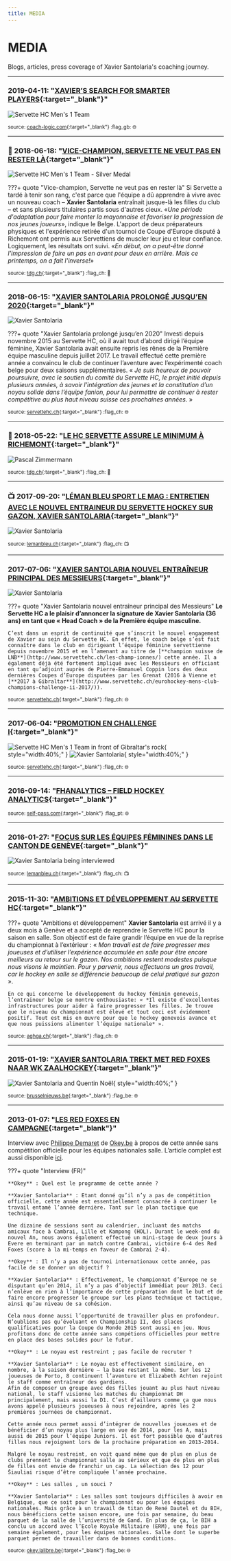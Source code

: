 ```yaml
---
title: MEDIA
---
```

# MEDIA

Blogs, articles, press coverage of Xavier Santolaria's coaching journey.

---

### 2019-04-11: "[XAVIER’S SEARCH FOR SMARTER PLAYERS](https://www.coach-logic.com/blog/xaviers-search-for-smarter-players/){:target="_blank"}"

![Servette HC Men's 1 Team](./images/coachlogic-servette-xavier-1.jpg)

<small>source: [coach-logic.com](http://www.coach-logic.com/){:target="_blank"} :flag_gb: :globe_with_meridians:</small>

---

### :newspaper: 2018-06-18: "[VICE-CHAMPION, SERVETTE NE VEUT PAS EN RESTER LÀ](https://www.tdg.ch/sports/actu/vicechampion-servette-veut-rester/story/30662106){:target="_blank"}"

![Servette HC Men's 1 Team - Silver Medal](./images/lna-silver-shc-2018.jpg)

???+ quote "Vice-champion, Servette ne veut pas en rester là"
    Si Servette a tardé à tenir son rang, c'est parce que l'équipe a dû apprendre à vivre avec un nouveau coach – **Xavier Santolaria** entraînait jusque-là les filles du club – et sans plusieurs titulaires partis sous d'autres cieux. «*Une période d'adaptation pour faire monter la mayonnaise et favoriser la progression de nos jeunes joueurs*», indique le Belge. L'apport de deux préparateurs physiques et l'expérience retirée d'un tournoi de Coupe d'Europe disputé à Richemont ont permis aux Servettiens de muscler leur jeu et leur confiance. Logiquement, les résultats ont suivi. «*En début, on a peut-être donné l'impression de faire un pas en avant pour deux en arrière. Mais ce printemps, on a fait l'inverse!*»

<small>source: [tdg.ch](http://www.tdg.ch/){:target="_blank"} :flag_ch: :newspaper:</small>

---

### 2018-06-15: "[XAVIER SANTOLARIA PROLONGÉ JUSQU’EN 2020](http://www.servettehc.ch/xavier-santolaria-prolonge-jusquen-2020/){:target="_blank"}"

![Xavier Santolaria](./images/xaviersantolaria_shc_2020.jpg)

???+ quote "Xavier Santolaria prolongé jusqu’en 2020"
    Investi depuis novembre 2015 au Servette HC, où il avait tout d’abord dirigé l’équipe féminine, Xavier Santolaria avait ensuite repris les rênes de la Première équipe masculine depuis juillet 2017. Le travail effectué cette première année a convaincu le club de continuer l’aventure avec l’expérimenté coach belge pour deux saisons supplémentaires. « *Je suis heureux de pouvoir poursuivre, avec le soutien du comité du Servette HC, le projet initié depuis plusieurs années, à savoir l’intégration des jeunes et la constitution d’un noyau solide dans l’équipe fanion, pour lui permettre de continuer à rester compétitive au plus haut niveau suisse ces prochaines années.* »

<small>source: [servettehc.ch](http://www.servettehc.ch/){:target="_blank"} :flag_ch: :globe_with_meridians:</small>

---

### :newspaper: 2018-05-22: "[LE HC SERVETTE ASSURE LE MINIMUM À RICHEMONT](https://www.tdg.ch/sports/actu/hc-servette-assure-minimum-richemont/story/15508881){:target="_blank"}"

![Pascal Zimmermann](./images/180522_tdg_pascalzimmermann.jpg)

<small>source: [tdg.ch](http://www.tdg.ch/){:target="_blank"} :flag_ch: :newspaper:</small>

---

### :tv: 2017-09-20: "[LÉMAN BLEU SPORT LE MAG : ENTRETIEN AVEC LE NOUVEL ENTRAINEUR DU SERVETTE HOCKEY SUR GAZON, XAVIER SANTOLARIA](http://www.lemanbleu.ch/Scripts/Modules/CustomView/List.aspx?idn=9992&name=ReplaySearch&VideoID=33013&EmissionID=30168){:target="_blank"}"

![Xavier Santolaria](./images/lbleu-sport-le-mag-20170920-xs.png)

<small>source: [lemanbleu.ch](http://www.lemanbleu.ch){:target="_blank"} :flag_ch: :tv:</small>

---

### 2017-07-06: "[XAVIER SANTOLARIA NOUVEL ENTRAÎNEUR PRINCIPAL DES MESSIEURS](http://www.servettehc.ch/xavier-santolaria-nouvel-entraineur-principal-des-messieurs/){:target="_blank"}"

![Xavier Santolaria](./images/xs-head-coach-servettehc-men.jpg)

???+ quote "Xavier Santolaria nouvel entraîneur principal des Messieurs"
    **Le Servette HC a le plaisir d’annoncer la signature de Xavier Santolaria (36 ans) en tant que « Head Coach » de la Première équipe masculine.**

    C’est dans un esprit de continuité que s’inscrit le nouvel engagement de Xavier au sein du Servette HC. En effet, le coach belge s’est fait connaître dans le club en dirigeant l’équipe féminine servettienne depuis novembre 2015 et en l’amenant au titre de [**champion suisse de LNB**](http://www.servettehc.ch/les-champ-ionnes/) cette année. Il a également déjà été fortement impliqué avec les Messieurs en officiant en tant qu’adjoint auprès de Pierre-Emmanuel Coppin lors des deux dernières Coupes d’Europe disputées par les Grenat (2016 à Vienne et [**2017 à Gibraltar**](http://www.servettehc.ch/eurohockey-mens-club-champions-challenge-ii-2017/)).

<small>source: [servettehc.ch](http://www.servettehc.ch/){:target="_blank"} :flag_ch: :globe_with_meridians:</small>

---

### 2017-06-04: "[PROMOTION EN CHALLENGE I](http://www.servettehc.ch/promotion-en-challenge-i/){:target="_blank"}"

![Servette HC Men's 1 Team in front of Gibraltar's rock](./images/ehclub-gibraltar-team-rock.jpg){ style="width:40%;" }
![Xavier Santolaria](./images/ehclub2017-gibraltar-medal-xs.jpg){ style="width:40%;" }

<small>source: [servettehc.ch](http://www.servettehc.ch/){:target="_blank"} :flag_ch: :globe_with_meridians:</small>

---

### 2016-09-14: "[FHANALYTICS – FIELD HOCKEY ANALYTICS](https://self-pass.com/2016/09/14/fhanalytics-field-hockey-analytics/){:target="_blank"}"

<small>source: [self-pass.com](http://www.self-pass.com/){:target="_blank"} :flag_pt: :globe_with_meridians:</small>

---

### 2016-01-27: "[FOCUS SUR LES ÉQUIPES FÉMININES DANS LE CANTON DE GENÈVE](http://www.lemanbleu.ch/replay/video.html?VideoID=28709){:target="_blank"}"

![Xavier Santolaria being interviewed](./images/leman-bleu-sport-20160127.png)

<small>source: [lemanbleu.ch](http://www.lemanbleu.ch){:target="_blank"} :flag_ch: :tv:</small>

---

### 2015-11-30: "[AMBITIONS ET DÉVELOPPEMENT AU SERVETTE HC](http://www.aghga.ch/les-black-girls-remportent-facilement-le-derby-en-salle/){:target="_blank"}"

???+ quote "Ambitions et développement"
    **Xavier Santolaria** est arrivé il y a deux mois à Genève et a accepté de reprendre le Servette HC pour la saison en salle. Son objectif est de faire grandir l’équipe en vue de la reprise du championnat à l’extérieur : « *Mon travail est de faire progresser mes joueuses et d’utiliser l’expérience accumulée en salle pour être encore meilleurs au retour sur le gazon. Nos ambitions restent modestes puisque nous visons le maintien. Pour y parvenir, nous effectuons un gros travail, car le hockey en salle se différencie beaucoup de celui pratiqué sur gazon* ».

    En ce qui concerne le développement du hockey féminin genevois, l’entraineur belge se montre enthousiaste: « *Il existe d’excellentes infrastructures pour aider à faire progresser les filles. Je trouve que le niveau du championnat est élevé et tout ceci est évidemment positif. Tout est mis en œuvre pour que le hockey genevois avance et que nous puissions alimenter l’équipe nationale* ».

<small>source: [aghga.ch](http://www.aghga.ch){:target="_blank"} :flag_ch: :globe_with_meridians:</small>

---

### 2015-01-19: "[XAVIER SANTOLARIA TREKT MET RED FOXES NAAR WK ZAALHOCKEY](http://www.brusselnieuws.be/nl/nieuws/xavier-santolaria-trekt-met-red-foxes-naar-wk-zaalhockey){:target="_blank"}"

![Xavier Santolaria and Quentin Noël](./images/Trophy_Siauliai_2014_c_Quentin_Noel_(c)_Pascal%20Motte_cmyk.jpg){ style="width:40%;" }

<small>source: [brusselnieuws.be](http://www.brusselnieuws.be){:target="_blank"} :flag_be: :globe_with_meridians:</small>

---

### 2013-01-07: "[LES RED FOXES EN CAMPAGNE](http://okey.lalibre.be/fr/salle-les-red-foxes-en-campagne.html?cmp_id=7&news_id=1093){:target="_blank"}"

Interview avec [Philippe Demaret](https://twitter.com/phdemaret) de [Okey.be](http://okey.lalibre.be/) à propos de cette année sans compétition officielle pour les équipes nationales salle. L’article complet est aussi disponible [ici](http://okey.lalibre.be/fr/salle-les-red-foxes-en-campagne.html?cmp_id=7&news_id=1093&vID=3).

???+ quote "Interview (FR)"

    **Okey** : Quel est le programme de cette année ?

    **Xavier Santolaria** : Etant donné qu’il n’y a pas de compétition officielle, cette année est essentiellement consacrée à continuer le travail entamé l’année dernière. Tant sur le plan tactique que technique.

    Une dizaine de sessions sont au calendrier, incluant des matchs amicaux face à Cambrai, Lille et Kampong (HOL). Durant le week-end du nouvel An, nous avons également effectué un mini-stage de deux jours à Evere en terminant par un match contre Cambrai, victoire 6-4 des Red Foxes (score à la mi-temps en faveur de Cambrai 2-4).

    **Okey** : Il n’y a pas de tournoi internationaux cette année, pas facile de se donner un objectif ?

    **Xavier Santolaria** : Effectivement, le championnat d’Europe ne se disputant qu’en 2014, il n’y a pas d’objectif immédiat pour 2013. Ceci n’enlève en rien à l’importance de cette préparation dont le but et de faire encore progresser le groupe sur les plans technique et tactique, ainsi qu’au niveau de sa cohésion.

    Cela nous donne aussi l’opportunité de travailler plus en profondeur. N’oublions pas qu’évoluant en Championship II, des places qualificatives pour la Coupe du Monde 2015 sont aussi en jeu. Nous profitons donc de cette année sans compétions officielles pour mettre en place des bases solides pour le futur.

    **Okey** : Le noyau est restreint ; pas facile de recruter ?

    **Xavier Santolaria** : Le noyau est effectivement similaire, en nombre, à la saison dernière — la base restant la même. Sur les 12 joueuses de Porto, 8 continuent l’aventure et Elizabeth Achten rejoint le staff comme entraîneur des gardiens.
    Afin de composer un groupe avec des filles jouant au plus haut niveau national, le staff visionne les matches du championnat DH principalement, mais aussi la D1. C’est d’ailleurs comme ça que nous avons appelé plusieurs joueuses à nous rejoindre, après les 2 premières journées de championnat.

    Cette année nous permet aussi d’intégrer de nouvelles joueuses et de bénéficier d’un noyau plus large en vue de 2014, pour les A, mais aussi de 2015 pour l’équipe Juniors. Il est fort possible que d’autres filles nous rejoignent lors de la prochaine préparation en 2013-2014.
   
    Malgré le noyau restreint, on voit quand même que de plus en plus de clubs prennent le championnat salle au sérieux et que de plus en plus de filles ont envie de franchir un cap. La sélection des 12 pour Šiauliai risque d’être compliquée l’année prochaine.

    **Okey** : Les salles , un souci ?

    **Xavier Santolaria** : Les salles sont toujours difficiles à avoir en Belgique, que ce soit pour le championnat ou pour les équipes nationales. Mais grâce à un travail de titan de René Dautel et du BIH, nous bénéficions cette saison encore, une fois par semaine, du beau parquet de la salle de l’université de Gand. En plus de ça, le BIH a conclu un accord avec l’Ecole Royale Militaire (ERM), une fois par semaine également, pour les équipes nationales. Salle dont le superbe parquet permet de travailler dans de bonnes conditions.

<small>source: [okey.lalibre.be](http://okey.lalibre.be){:target="_blank"} :flag_be: :globe_with_meridians:</small>